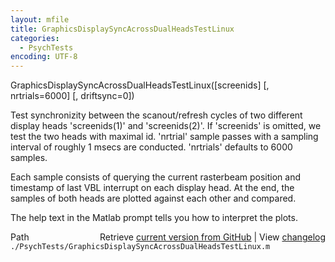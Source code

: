 ```yaml
---
layout: mfile
title: GraphicsDisplaySyncAcrossDualHeadsTestLinux
categories:
  - PsychTests
encoding: UTF-8
---
```


GraphicsDisplaySyncAcrossDualHeadsTestLinux\(\[screenids\] \[, nrtrials=6000\] \[, driftsync=0\]\)

Test synchronizity between the scanout/refresh cycles of two different
display heads 'screenids\(1\)' and 'screenids\(2\)'. If 'screenids' is
omitted, we test the two heads with maximal id. 'nrtrial' sample passes
with a sampling interval of roughly 1 msecs are conducted. 'nrtrials'
defaults to 6000 samples.

Each sample consists of querying the current rasterbeam position and
timestamp of last VBL interrupt on each display head. At the end, the
samples of both heads are plotted against each other and compared.

The help text in the Matlab prompt tells you how to interpret the plots.


<div class="code_header" style="text-align:right;">
  <span style="float:left;">Path&nbsp;&nbsp;</span> <span class="counter">Retrieve <a href=
  "https://raw.github.com/Psychtoolbox-3/Psychtoolbox-3/beta/./PsychTests/GraphicsDisplaySyncAcrossDualHeadsTestLinux.m">current version from GitHub</a> | View <a href=
  "https://github.com/Psychtoolbox-3/Psychtoolbox-3/commits/beta/./PsychTests/GraphicsDisplaySyncAcrossDualHeadsTestLinux.m">changelog</a></span>
</div>
<div class="code">
  <code>./PsychTests/GraphicsDisplaySyncAcrossDualHeadsTestLinux.m</code>
</div>
